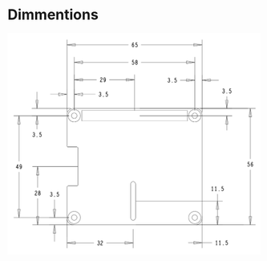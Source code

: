 # Dimmentions

![Mechanical Dimmentions](https://raw.githubusercontent.com/butter-robotics/Butter.MAS.HardwareWiki/master/resources/Dynamixel_X_Pro_Mechanical.png)
